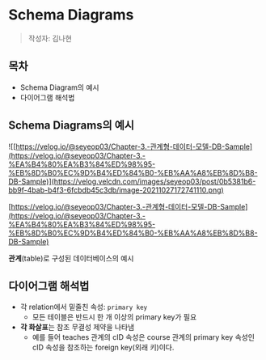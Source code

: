 # Schema Diagrams

> 작성자: 김나현

## 목차

- Schema Diagram의 예시
- 다이어그램 해석법

## Schema Diagrams의 예시

![[https://velog.io/@seyeop03/Chapter-3.-관계형-데이터-모델-DB-Sample](https://velog.io/@seyeop03/Chapter-3.-%EA%B4%80%EA%B3%84%ED%98%95-%EB%8D%B0%EC%9D%B4%ED%84%B0-%EB%AA%A8%EB%8D%B8-DB-Sample)](https://velog.velcdn.com/images/seyeop03/post/0b5381b6-bb9f-4bab-b4f3-6fcbdb45c3db/image-20211027172741110.png)

[https://velog.io/@seyeop03/Chapter-3.-관계형-데이터-모델-DB-Sample](https://velog.io/@seyeop03/Chapter-3.-%EA%B4%80%EA%B3%84%ED%98%95-%EB%8D%B0%EC%9D%B4%ED%84%B0-%EB%AA%A8%EB%8D%B8-DB-Sample)

**관계**(table)로 구성된 데이터베이스의 예시

## 다이어그램 해석법

- 각 relation에서 밑줄친 속성: `primary key`
  - 모든 테이블은 반드시 한 개 이상의 primary key가 필요
- **각 화살표**는 참조 무결성 제약을 나타냄
  - 예를 들어 teaches 관계의 cID 속성은 course 관계의 primary key 속성인 cID 속성을 참조하는 foreign key(외래 키)이다.
